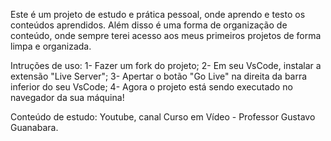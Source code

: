 Este é um projeto de estudo e prática pessoal, onde aprendo e testo os conteúdos aprendidos. Além disso é uma forma de organização de conteúdo, onde sempre terei acesso aos meus primeiros projetos de forma limpa e organizada.

Intruções de uso: 
1- Fazer um fork do projeto;
2- Em seu VsCode, instalar a extensão "Live Server"; 
3- Apertar o botão "Go Live" na direita da barra inferior do seu VsCode; 
4- Agora o projeto está sendo executado no navegador da sua máquina!

Conteúdo de estudo: Youtube, canal Curso em Vídeo - Professor Gustavo Guanabara.
